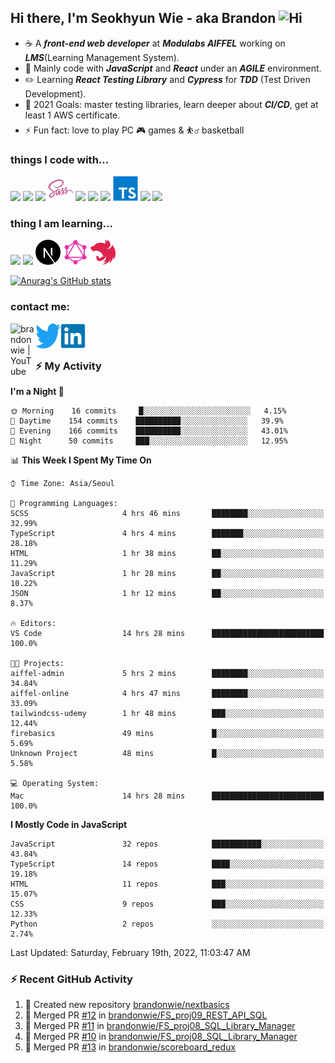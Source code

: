 ## Hi there, I'm Seokhyun Wie - aka Brandon <img src='https://qpluspicture.oss-cn-beijing.aliyuncs.com/6LjjQA/Hi.gif' alt='Hi' width="24"/>

- ☕ A _**front-end web developer**_ at _**Modulabs AIFFEL**_ working on _**LMS**_(Learning Management System).
- 🔄 Mainly code with _**JavaScript**_ and _**React**_ under an _**AGILE**_ environment.
- ✏️ Learning _**React Testing Library**_ and _**Cypress**_ for _**TDD**_ (Test Driven Development).
- 🎯 2021 Goals: master testing libraries, learn deeper about _**CI/CD**_, get at least 1 AWS certificate.
- ⚡ Fun fact: love to play PC 🎮 games️ \& ⛹️‍♂️ basketball

### things I code with...

<img src="https://cdn.jsdelivr.net/gh/devicons/devicon/icons/vscode/vscode-original.svg" width="40px"> <img src="https://cdn.jsdelivr.net/gh/devicons/devicon@latest/icons/javascript/javascript-original.svg" width="40px"> <img src="https://cdn.jsdelivr.net/gh/devicons/devicon@latest/icons/react/react-original.svg" width="40px"> <img src="https://raw.githubusercontent.com/devicons/devicon/master/icons/sass/sass-original.svg" width="40px"> <img src="https://cdn.jsdelivr.net/gh/devicons/devicon@latest/icons/git/git-original.svg" width="40px"> <img src="https://cdn.jsdelivr.net/gh/devicons/devicon/icons/github/github-original.svg" width="40px"> <img src="https://cdn.jsdelivr.net/gh/devicons/devicon/icons/amazonwebservices/amazonwebservices-original.svg" width="40px"> <img src="https://raw.githubusercontent.com/devicons/devicon/master/icons/typescript/typescript-original.svg" width="40px"> <img src="https://cdn.jsdelivr.net/gh/devicons/devicon@latest/icons/mongodb/mongodb-original.svg" width="40px"> <img src="https://cdn.jsdelivr.net/gh/devicons/devicon@latest/icons/nodejs/nodejs-plain.svg" width="40px">

### thing I am learning...

<img src="https://cdn.jsdelivr.net/gh/devicons/devicon/icons/jest/jest-plain.svg" width="40px"> <img src="https://icons-for-free.com/iconfiles/png/512/cypress-1324440144114984250.png" width="40px"> <img src="https://raw.githubusercontent.com/devicons/devicon/master/icons/nextjs/nextjs-original.svg" width="40px"> <img src="https://raw.githubusercontent.com/devicons/devicon/master/icons/graphql/graphql-plain.svg" width="40px"> <img src="https://raw.githubusercontent.com/devicons/devicon/master/icons/nestjs/nestjs-plain.svg" width="40px">

<!-- GitHub Stats -->

[![Anurag's GitHub stats](https://github-readme-stats.vercel.app/api?username=brandonwie&show_icons=true&title_color=ffc857&icon_color=8ac926&text_color=daf7dc&bg_color=151515&hide=stars&custom_title=Brandon's GitHub Stats)](https://github.com/anuraghazra/github-readme-stats)

### contact me:

[<img align="left" alt="brandonwie | YouTube" width="40px" src="https://iconape.com/wp-content/png_logo_vector/youtube-social-white-squircle.png" />][youtube] [<img align="left" alt="brandonwie | Twitter" width="40px" src="https://raw.githubusercontent.com/devicons/devicon/master/icons/twitter/twitter-original.svg" />][twitter] [<img align="left" alt="brandonwie | LinkedIn" width="40px" src="https://raw.githubusercontent.com/devicons/devicon/master/icons/linkedin/linkedin-original.svg" />][linkedin]

<br />
<br />

### ⚡ My Activity

<!--START_SECTION:waka-->
**I'm a Night 🦉** 

```text
🌞 Morning    16 commits     █░░░░░░░░░░░░░░░░░░░░░░░░   4.15% 
🌆 Daytime    154 commits    ██████████░░░░░░░░░░░░░░░   39.9% 
🌃 Evening    166 commits    ██████████░░░░░░░░░░░░░░░   43.01% 
🌙 Night      50 commits     ███░░░░░░░░░░░░░░░░░░░░░░   12.95%

```


📊 **This Week I Spent My Time On** 

```text
⌚︎ Time Zone: Asia/Seoul

💬 Programming Languages: 
SCSS                     4 hrs 46 mins       ████████░░░░░░░░░░░░░░░░░   32.99% 
TypeScript               4 hrs 4 mins        ███████░░░░░░░░░░░░░░░░░░   28.18% 
HTML                     1 hr 38 mins        ██░░░░░░░░░░░░░░░░░░░░░░░   11.29% 
JavaScript               1 hr 28 mins        ██░░░░░░░░░░░░░░░░░░░░░░░   10.22% 
JSON                     1 hr 12 mins        ██░░░░░░░░░░░░░░░░░░░░░░░   8.37%

🔥 Editors: 
VS Code                  14 hrs 28 mins      █████████████████████████   100.0%

🐱‍💻 Projects: 
aiffel-admin             5 hrs 2 mins        ████████░░░░░░░░░░░░░░░░░   34.84% 
aiffel-online            4 hrs 47 mins       ████████░░░░░░░░░░░░░░░░░   33.09% 
tailwindcss-udemy        1 hr 48 mins        ███░░░░░░░░░░░░░░░░░░░░░░   12.44% 
firebasics               49 mins             █░░░░░░░░░░░░░░░░░░░░░░░░   5.69% 
Unknown Project          48 mins             █░░░░░░░░░░░░░░░░░░░░░░░░   5.58%

💻 Operating System: 
Mac                      14 hrs 28 mins      █████████████████████████   100.0%

```

**I Mostly Code in JavaScript** 

```text
JavaScript               32 repos            ███████████░░░░░░░░░░░░░░   43.84% 
TypeScript               14 repos            ████░░░░░░░░░░░░░░░░░░░░░   19.18% 
HTML                     11 repos            ███░░░░░░░░░░░░░░░░░░░░░░   15.07% 
CSS                      9 repos             ███░░░░░░░░░░░░░░░░░░░░░░   12.33% 
Python                   2 repos             ░░░░░░░░░░░░░░░░░░░░░░░░░   2.74%

```



<!--END_SECTION:waka-->

<!--RECENT_ACTIVITY:last_update-->
Last Updated: Saturday, February 19th, 2022, 11:03:47 AM
<!--RECENT_ACTIVITY:last_update_end-->

### ⚡ Recent GitHub Activity

<!--RECENT_ACTIVITY:start-->
1. 📔 Created new repository [brandonwie/nextbasics](https://github.com/brandonwie/nextbasics)
2. 🎉 Merged PR [#12](https://github.com/brandonwie/FS_proj09_REST_API_SQL/pull/12) in [brandonwie/FS_proj09_REST_API_SQL](https://github.com/brandonwie/FS_proj09_REST_API_SQL)
3. 🎉 Merged PR [#11](https://github.com/brandonwie/FS_proj08_SQL_Library_Manager/pull/11) in [brandonwie/FS_proj08_SQL_Library_Manager](https://github.com/brandonwie/FS_proj08_SQL_Library_Manager)
4. 🎉 Merged PR [#10](https://github.com/brandonwie/FS_proj08_SQL_Library_Manager/pull/10) in [brandonwie/FS_proj08_SQL_Library_Manager](https://github.com/brandonwie/FS_proj08_SQL_Library_Manager)
5. 🎉 Merged PR [#13](https://github.com/brandonwie/scoreboard_redux/pull/13) in [brandonwie/scoreboard_redux](https://github.com/brandonwie/scoreboard_redux)
<!--RECENT_ACTIVITY:end-->

[youtube]: https://www.youtube.com/channel/UC7tk3UT7nn3cZNC2KBdb-4Q
[linkedin]: https://linkedin.com/in/brandonwie
[twitter]: https://twitter.com/brandonwie

